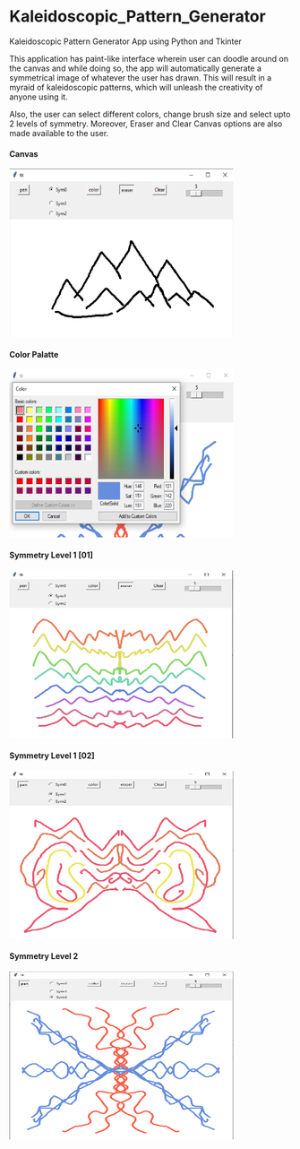 # Kaleidoscopic_Pattern_Generator
Kaleidoscopic Pattern Generator App using Python and Tkinter

This application has paint-like interface wherein user can doodle around on the canvas and while doing so,
the app will automatically generate a symmetrical image of whatever the user has drawn. This will result in 
a myraid of kaleidoscopic patterns, which will unleash the creativity of anyone using it. 

Also, the user can select different colors, change brush size and select upto 2 levels of symmetry.
Moreover, Eraser and Clear Canvas options are also made available to the user.

<h4>Canvas</h4>
<img src="Images/001.PNG" alt="Canvas" height="300" width="400">

<h4>Color Palatte</h4>
<img src="Images/Color_Palatte.PNG" alt="Color_Palatte" height="300" width="400">

<h4>Symmetry Level 1 [01]</h4>
<img src="Images/Sym1_01.PNG" alt="Symmetry Level 1_01" height="300" width="400">

<h4>Symmetry Level 1 [02]</h4>
<img src="Images/Sym_1_02.PNG" alt="Symmetry Level 1_02" height="300" width="400">

<h4>Symmetry Level 2</h4>
<img src="Images/Sym2_01.PNG" alt="Symmetry Level 2" height="300" width="400">
